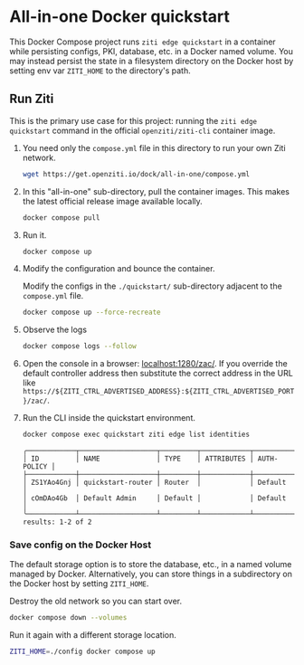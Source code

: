 # All-in-one Docker quickstart

This Docker Compose project runs `ziti edge quickstart` in a container while persisting configs, PKI, database, etc. in
a Docker named volume. You may instead persist the state in a filesystem directory on the Docker host by setting env var
`ZITI_HOME` to the directory's path.

## Run Ziti

This is the primary use case for this project: running the `ziti edge quickstart` command in the official
`openziti/ziti-cli` container image.

1. You need only the `compose.yml` file in this directory to run your own Ziti network.

    ```bash
    wget https://get.openziti.io/dock/all-in-one/compose.yml
    ```

1. In this "all-in-one" sub-directory, pull the container images. This makes the latest official release image available
   locally.

    ```bash
    docker compose pull
    ```

2. Run it.

    ```bash
    docker compose up
    ```

3. Modify the configuration and bounce the container.

    Modify the configs in the `./quickstart/` sub-directory adjacent to the `compose.yml` file.

    ```bash
    docker compose up --force-recreate
    ```

4. Observe the logs

    ```bash
    docker compose logs --follow
    ```

5. Open the console in a browser: [localhost:1280/zac/](https://localhost:1280/zac/). If you override the default controller address then substitute the correct address in the URL like `https://${ZITI_CTRL_ADVERTISED_ADDRESS}:${ZITI_CTRL_ADVERTISED_PORT}/zac/`.

6. Run the CLI inside the quickstart environment.

    ```bash
    docker compose exec quickstart ziti edge list identities
    ```

    ```buttonless title="Output"
    ╭────────────┬───────────────────┬─────────┬────────────┬─────────────╮
    │ ID         │ NAME              │ TYPE    │ ATTRIBUTES │ AUTH-POLICY │
    ├────────────┼───────────────────┼─────────┼────────────┼─────────────┤
    │ ZS1YAo4Gnj │ quickstart-router │ Router  │            │ Default     │
    │ cOmDAo4Gb  │ Default Admin     │ Default │            │ Default     │
    ╰────────────┴───────────────────┴─────────┴────────────┴─────────────╯
    results: 1-2 of 2
    ```

### Save config on the Docker Host

The default storage option is to store the database, etc., in a named volume managed by Docker. Alternatively, you can store things in a subdirectory on the Docker host by setting `ZITI_HOME`.

Destroy the old network so you can start over.

```bash
docker compose down --volumes
```

Run it again with a different storage location.

```bash
ZITI_HOME=./config docker compose up
```

